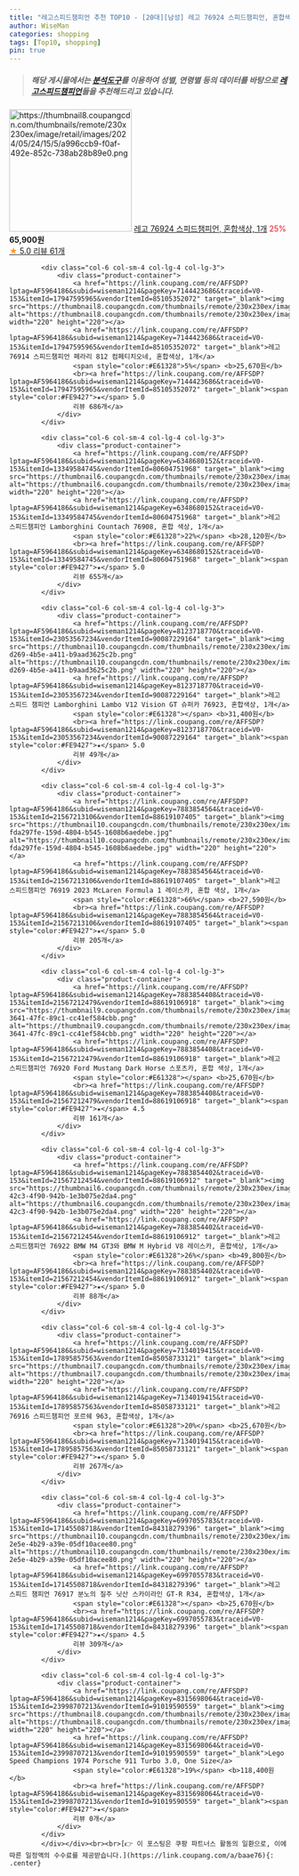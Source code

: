 ```yaml
---
title: "레고스피드챔피언 추천 TOP10 - [20대][남성] 레고 76924 스피드챔피언, 혼합색상, 1개"
author: WiseMan
categories: shopping
tags: [Top10, shopping]
pin: true
---
```


> ##### 해당 게시물에서는 [**분석도구**](https://itemscout.io/)를 이용하여 **성별**, **연령별** 등의 데이터를 바탕으로 [**레고스피드챔피언**](https://link.coupang.com/a/baae76)들을 추천해드리고 있습니다.
<div class="container"><div class="row">
            <div class="col-6 col-sm-4 col-lg-4 col-lg-3">
                <div class="product-container">
                    <a href="https://link.coupang.com/re/AFFSDP?lptag=AF5964186&subid=wiseman1214&pageKey=8123718820&traceid=V0-153&itemId=23053567383&vendorItemId=90087229417" target="_blank"><img src="https://thumbnail8.coupangcdn.com/thumbnails/remote/230x230ex/image/retail/images/2024/05/24/15/5/a996ccb9-f0af-492e-852c-738ab28b89e0.png" alt="https://thumbnail8.coupangcdn.com/thumbnails/remote/230x230ex/image/retail/images/2024/05/24/15/5/a996ccb9-f0af-492e-852c-738ab28b89e0.png" width="220" height="220"></a>
                    <a href="https://link.coupang.com/re/AFFSDP?lptag=AF5964186&subid=wiseman1214&pageKey=8123718820&traceid=V0-153&itemId=23053567383&vendorItemId=90087229417" target="_blank">레고 76924 스피드챔피언, 혼합색상, 1개</a>
                    <span style="color:#E61328">25%</span> <b>65,900원</b>
                    <br><a href="https://link.coupang.com/re/AFFSDP?lptag=AF5964186&subid=wiseman1214&pageKey=8123718820&traceid=V0-153&itemId=23053567383&vendorItemId=90087229417" target="_blank"><span style="color:#FE9427">★</span> 5.0
                    리뷰 61개</a>
                </div>
            </div>
            
            <div class="col-6 col-sm-4 col-lg-4 col-lg-3">
                <div class="product-container">
                    <a href="https://link.coupang.com/re/AFFSDP?lptag=AF5964186&subid=wiseman1214&pageKey=7144423686&traceid=V0-153&itemId=17947595965&vendorItemId=85105352072" target="_blank"><img src="https://thumbnail8.coupangcdn.com/thumbnails/remote/230x230ex/image/rs_quotation_api/zxsqv8d9/94a35fa9680d431da89dbc9f69223baf.png" alt="https://thumbnail8.coupangcdn.com/thumbnails/remote/230x230ex/image/rs_quotation_api/zxsqv8d9/94a35fa9680d431da89dbc9f69223baf.png" width="220" height="220"></a>
                    <a href="https://link.coupang.com/re/AFFSDP?lptag=AF5964186&subid=wiseman1214&pageKey=7144423686&traceid=V0-153&itemId=17947595965&vendorItemId=85105352072" target="_blank">레고 76914 스피드챔피언 페라리 812 컴페티치오네, 혼합색상, 1개</a>
                    <span style="color:#E61328">5%</span> <b>25,670원</b>
                    <br><a href="https://link.coupang.com/re/AFFSDP?lptag=AF5964186&subid=wiseman1214&pageKey=7144423686&traceid=V0-153&itemId=17947595965&vendorItemId=85105352072" target="_blank"><span style="color:#FE9427">★</span> 5.0
                    리뷰 686개</a>
                </div>
            </div>
            
            <div class="col-6 col-sm-4 col-lg-4 col-lg-3">
                <div class="product-container">
                    <a href="https://link.coupang.com/re/AFFSDP?lptag=AF5964186&subid=wiseman1214&pageKey=6348680152&traceid=V0-153&itemId=13349584745&vendorItemId=80604751968" target="_blank"><img src="https://thumbnail6.coupangcdn.com/thumbnails/remote/230x230ex/image/rs_quotation_api/8j43h6gy/9a498b448e4c45a0b49c763a0c8d3ec9.jpg" alt="https://thumbnail6.coupangcdn.com/thumbnails/remote/230x230ex/image/rs_quotation_api/8j43h6gy/9a498b448e4c45a0b49c763a0c8d3ec9.jpg" width="220" height="220"></a>
                    <a href="https://link.coupang.com/re/AFFSDP?lptag=AF5964186&subid=wiseman1214&pageKey=6348680152&traceid=V0-153&itemId=13349584745&vendorItemId=80604751968" target="_blank">레고 스피드챔피언 Lamborghini Countach 76908, 혼합 색상, 1개</a>
                    <span style="color:#E61328">22%</span> <b>28,120원</b>
                    <br><a href="https://link.coupang.com/re/AFFSDP?lptag=AF5964186&subid=wiseman1214&pageKey=6348680152&traceid=V0-153&itemId=13349584745&vendorItemId=80604751968" target="_blank"><span style="color:#FE9427">★</span> 5.0
                    리뷰 655개</a>
                </div>
            </div>
            
            <div class="col-6 col-sm-4 col-lg-4 col-lg-3">
                <div class="product-container">
                    <a href="https://link.coupang.com/re/AFFSDP?lptag=AF5964186&subid=wiseman1214&pageKey=8123718770&traceid=V0-153&itemId=23053567234&vendorItemId=90087229164" target="_blank"><img src="https://thumbnail10.coupangcdn.com/thumbnails/remote/230x230ex/image/retail/images/2024/05/24/15/3/8bfea9cd-d269-4b5e-a411-b9aad3625c2b.png" alt="https://thumbnail10.coupangcdn.com/thumbnails/remote/230x230ex/image/retail/images/2024/05/24/15/3/8bfea9cd-d269-4b5e-a411-b9aad3625c2b.png" width="220" height="220"></a>
                    <a href="https://link.coupang.com/re/AFFSDP?lptag=AF5964186&subid=wiseman1214&pageKey=8123718770&traceid=V0-153&itemId=23053567234&vendorItemId=90087229164" target="_blank">레고 스피드 챔피언 Lamborghini Lambo V12 Vision GT 슈퍼카 76923, 혼합색상, 1개</a>
                    <span style="color:#E61328"></span> <b>31,400원</b>
                    <br><a href="https://link.coupang.com/re/AFFSDP?lptag=AF5964186&subid=wiseman1214&pageKey=8123718770&traceid=V0-153&itemId=23053567234&vendorItemId=90087229164" target="_blank"><span style="color:#FE9427">★</span> 5.0
                    리뷰 49개</a>
                </div>
            </div>
            
            <div class="col-6 col-sm-4 col-lg-4 col-lg-3">
                <div class="product-container">
                    <a href="https://link.coupang.com/re/AFFSDP?lptag=AF5964186&subid=wiseman1214&pageKey=7883854564&traceid=V0-153&itemId=21567213106&vendorItemId=88619107405" target="_blank"><img src="https://thumbnail10.coupangcdn.com/thumbnails/remote/230x230ex/image/retail/images/3747811396854843-fda297fe-159d-4804-b545-1608b6aedebe.jpg" alt="https://thumbnail10.coupangcdn.com/thumbnails/remote/230x230ex/image/retail/images/3747811396854843-fda297fe-159d-4804-b545-1608b6aedebe.jpg" width="220" height="220"></a>
                    <a href="https://link.coupang.com/re/AFFSDP?lptag=AF5964186&subid=wiseman1214&pageKey=7883854564&traceid=V0-153&itemId=21567213106&vendorItemId=88619107405" target="_blank">레고 스피드챔피언 76919 2023 McLaren Formula 1 레이스카, 혼합 색상, 1개</a>
                    <span style="color:#E61328">66%</span> <b>27,590원</b>
                    <br><a href="https://link.coupang.com/re/AFFSDP?lptag=AF5964186&subid=wiseman1214&pageKey=7883854564&traceid=V0-153&itemId=21567213106&vendorItemId=88619107405" target="_blank"><span style="color:#FE9427">★</span> 5.0
                    리뷰 205개</a>
                </div>
            </div>
            
            <div class="col-6 col-sm-4 col-lg-4 col-lg-3">
                <div class="product-container">
                    <a href="https://link.coupang.com/re/AFFSDP?lptag=AF5964186&subid=wiseman1214&pageKey=7883854408&traceid=V0-153&itemId=21567212479&vendorItemId=88619106918" target="_blank"><img src="https://thumbnail9.coupangcdn.com/thumbnails/remote/230x230ex/image/retail/images/2024/02/07/17/0/cdf72ca0-3641-47fc-89c1-cc41ef584cbb.png" alt="https://thumbnail9.coupangcdn.com/thumbnails/remote/230x230ex/image/retail/images/2024/02/07/17/0/cdf72ca0-3641-47fc-89c1-cc41ef584cbb.png" width="220" height="220"></a>
                    <a href="https://link.coupang.com/re/AFFSDP?lptag=AF5964186&subid=wiseman1214&pageKey=7883854408&traceid=V0-153&itemId=21567212479&vendorItemId=88619106918" target="_blank">레고 스피드챔피언 76920 Ford Mustang Dark Horse 스포츠카, 혼합 색상, 1개</a>
                    <span style="color:#E61328"></span> <b>25,670원</b>
                    <br><a href="https://link.coupang.com/re/AFFSDP?lptag=AF5964186&subid=wiseman1214&pageKey=7883854408&traceid=V0-153&itemId=21567212479&vendorItemId=88619106918" target="_blank"><span style="color:#FE9427">★</span> 4.5
                    리뷰 161개</a>
                </div>
            </div>
            
            <div class="col-6 col-sm-4 col-lg-4 col-lg-3">
                <div class="product-container">
                    <a href="https://link.coupang.com/re/AFFSDP?lptag=AF5964186&subid=wiseman1214&pageKey=7883854402&traceid=V0-153&itemId=21567212454&vendorItemId=88619106912" target="_blank"><img src="https://thumbnail6.coupangcdn.com/thumbnails/remote/230x230ex/image/retail/images/2024/02/07/17/2/2716a69f-42c3-4f90-942b-1e3b075e2da4.png" alt="https://thumbnail6.coupangcdn.com/thumbnails/remote/230x230ex/image/retail/images/2024/02/07/17/2/2716a69f-42c3-4f90-942b-1e3b075e2da4.png" width="220" height="220"></a>
                    <a href="https://link.coupang.com/re/AFFSDP?lptag=AF5964186&subid=wiseman1214&pageKey=7883854402&traceid=V0-153&itemId=21567212454&vendorItemId=88619106912" target="_blank">레고 스피드챔피언 76922 BMW M4 GT3와 BMW M Hybrid V8 레이스카, 혼합색상, 1개</a>
                    <span style="color:#E61328">26%</span> <b>49,800원</b>
                    <br><a href="https://link.coupang.com/re/AFFSDP?lptag=AF5964186&subid=wiseman1214&pageKey=7883854402&traceid=V0-153&itemId=21567212454&vendorItemId=88619106912" target="_blank"><span style="color:#FE9427">★</span> 5.0
                    리뷰 88개</a>
                </div>
            </div>
            
            <div class="col-6 col-sm-4 col-lg-4 col-lg-3">
                <div class="product-container">
                    <a href="https://link.coupang.com/re/AFFSDP?lptag=AF5964186&subid=wiseman1214&pageKey=7134019415&traceid=V0-153&itemId=17895857563&vendorItemId=85058733121" target="_blank"><img src="https://thumbnail7.coupangcdn.com/thumbnails/remote/230x230ex/image/rs_quotation_api/ebpo4ff0/06231c371d3e492598980390a2d31314.png" alt="https://thumbnail7.coupangcdn.com/thumbnails/remote/230x230ex/image/rs_quotation_api/ebpo4ff0/06231c371d3e492598980390a2d31314.png" width="220" height="220"></a>
                    <a href="https://link.coupang.com/re/AFFSDP?lptag=AF5964186&subid=wiseman1214&pageKey=7134019415&traceid=V0-153&itemId=17895857563&vendorItemId=85058733121" target="_blank">레고 76916 스피드챔피언 포르쉐 963, 혼합색상, 1개</a>
                    <span style="color:#E61328">20%</span> <b>25,670원</b>
                    <br><a href="https://link.coupang.com/re/AFFSDP?lptag=AF5964186&subid=wiseman1214&pageKey=7134019415&traceid=V0-153&itemId=17895857563&vendorItemId=85058733121" target="_blank"><span style="color:#FE9427">★</span> 5.0
                    리뷰 267개</a>
                </div>
            </div>
            
            <div class="col-6 col-sm-4 col-lg-4 col-lg-3">
                <div class="product-container">
                    <a href="https://link.coupang.com/re/AFFSDP?lptag=AF5964186&subid=wiseman1214&pageKey=6997055783&traceid=V0-153&itemId=17145508718&vendorItemId=84318279396" target="_blank"><img src="https://thumbnail10.coupangcdn.com/thumbnails/remote/230x230ex/image/retail/images/2022/12/15/13/1/a290bc56-2e5e-4b29-a39e-05df10acee80.png" alt="https://thumbnail10.coupangcdn.com/thumbnails/remote/230x230ex/image/retail/images/2022/12/15/13/1/a290bc56-2e5e-4b29-a39e-05df10acee80.png" width="220" height="220"></a>
                    <a href="https://link.coupang.com/re/AFFSDP?lptag=AF5964186&subid=wiseman1214&pageKey=6997055783&traceid=V0-153&itemId=17145508718&vendorItemId=84318279396" target="_blank">레고 스피드 챔피언 76917 분노의 질주 닛산 스카이라인 GT-R R34, 혼합색상, 1개</a>
                    <span style="color:#E61328"></span> <b>25,670원</b>
                    <br><a href="https://link.coupang.com/re/AFFSDP?lptag=AF5964186&subid=wiseman1214&pageKey=6997055783&traceid=V0-153&itemId=17145508718&vendorItemId=84318279396" target="_blank"><span style="color:#FE9427">★</span> 4.5
                    리뷰 309개</a>
                </div>
            </div>
            
            <div class="col-6 col-sm-4 col-lg-4 col-lg-3">
                <div class="product-container">
                    <a href="https://link.coupang.com/re/AFFSDP?lptag=AF5964186&subid=wiseman1214&pageKey=8315698064&traceid=V0-153&itemId=23998707213&vendorItemId=91019590559" target="_blank"><img src="https://thumbnail8.coupangcdn.com/thumbnails/remote/230x230ex/image/vendor_inventory/eaf8/e06bff56d90c967498200122e68fa4f7e9da18a15830af891338ec524f61.jpg" alt="https://thumbnail8.coupangcdn.com/thumbnails/remote/230x230ex/image/vendor_inventory/eaf8/e06bff56d90c967498200122e68fa4f7e9da18a15830af891338ec524f61.jpg" width="220" height="220"></a>
                    <a href="https://link.coupang.com/re/AFFSDP?lptag=AF5964186&subid=wiseman1214&pageKey=8315698064&traceid=V0-153&itemId=23998707213&vendorItemId=91019590559" target="_blank">Lego Speed Champions 1974 Porsche 911 Turbo 3.0, One Size</a>
                    <span style="color:#E61328">19%</span> <b>118,400원</b>
                    <br><a href="https://link.coupang.com/re/AFFSDP?lptag=AF5964186&subid=wiseman1214&pageKey=8315698064&traceid=V0-153&itemId=23998707213&vendorItemId=91019590559" target="_blank"><span style="color:#FE9427">★</span> 
                    리뷰 0개</a>
                </div>
            </div>
            </div></div><br><br>[👉 이 포스팅은 쿠팡 파트너스 활동의 일환으로, 이에 따른 일정액의 수수료를 제공받습니다.](https://link.coupang.com/a/baae76){: .center}
